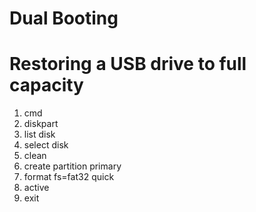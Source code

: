 # Dual Booting


# Restoring a USB drive to full capacity
1) cmd
2) diskpart
3) list disk
4) select disk <number>
5) clean
6) create partition primary
7) format fs=fat32 quick
8) active
9) exit
